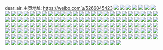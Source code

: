 dear_air_主页地址: https://weibo.com/u/5266845423 
![](https://wx4.sinaimg.cn/mw2000/005Kr95Jly1h8ucv8wdhrj32ao3281kz.jpg) 
![](https://wx4.sinaimg.cn/mw2000/005Kr95Jly1h8lygzlpf4j31o0280hdt.jpg) 
![](https://wx4.sinaimg.cn/mw2000/005Kr95Jly1h8in858nslj30u0140adm.jpg) 
![](https://wx4.sinaimg.cn/mw2000/005Kr95Jly1h8in85j95lj30e80hs7bm.jpg) 
![](https://wx4.sinaimg.cn/mw2000/005Kr95Jly1h8e8heai2xj343c64w7wx.jpg) 
![](https://wx4.sinaimg.cn/mw2000/005Kr95Jly1h8e8hj6zk8j343c64wu1c.jpg) 
![](https://wx4.sinaimg.cn/mw2000/005Kr95Jly1h8e8hoo87tj343c64wqvi.jpg) 
![](https://wx4.sinaimg.cn/mw2000/005Kr95Jly1h8e8hu12hkj343c64wheb.jpg) 
![](https://wx4.sinaimg.cn/mw2000/005Kr95Jly1h8e8i2ux0rj364w43cnpr.jpg) 
![](https://wx4.sinaimg.cn/mw2000/005Kr95Jly1h8e8hyijuaj364w43c1ld.jpg) 
![](https://wx4.sinaimg.cn/mw2000/005Kr95Jly1h8e8i9p1xyj343c64wkk4.jpg) 
![](https://wx4.sinaimg.cn/mw2000/005Kr95Jly1h8e8h83ohfj343c64wkjy.jpg) 
![](https://wx4.sinaimg.cn/mw2000/005Kr95Jly1h8e8h2bq2tj343c64wu1f.jpg) 
![](https://wx4.sinaimg.cn/mw2000/005Kr95Jly1h8c0yzw61pj32c03404qq.jpg) 
![](https://wx4.sinaimg.cn/mw2000/005Kr95Jly1h8c0z0w5xaj31o0280e81.jpg) 
![](https://wx4.sinaimg.cn/mw2000/005Kr95Jly1h8c0z1dkp8j31o0280b29.jpg) 
![](https://wx4.sinaimg.cn/mw2000/005Kr95Jly1h8c0z1yd7ej31o0280b29.jpg) 
![](https://wx4.sinaimg.cn/mw2000/005Kr95Jly1h8aocsdzm2j31o0280e56.jpg) 
![](https://wx4.sinaimg.cn/mw2000/005Kr95Jly1h8aoctd95rj31o0280wy0.jpg) 
![](https://wx4.sinaimg.cn/mw2000/005Kr95Jly1h8aocs1zjqj31o02801dv.jpg) 
![](https://wx4.sinaimg.cn/mw2000/005Kr95Jly1h8arnvdrcoj31o0280nj1.jpg) 
![](https://wx4.sinaimg.cn/mw2000/005Kr95Jly1h8aocsqu9zj31o0280k9m.jpg) 
![](https://wx4.sinaimg.cn/mw2000/005Kr95Jly1h8arct5dstj31o0280wyj.jpg) 
![](https://wx4.sinaimg.cn/mw2000/005Kr95Jly1h8arctsk8kj31o0280wxa.jpg) 
![](https://wx4.sinaimg.cn/mw2000/005Kr95Jly1h8arik0sdyj30wi16ywmx.jpg) 
![](https://wx4.sinaimg.cn/mw2000/005Kr95Jly1h8arnul58uj30wi173qbp.jpg) 
![](https://wx4.sinaimg.cn/mw2000/005Kr95Jly1h89mxcnrz4j31o02807wh.jpg) 
![](https://wx4.sinaimg.cn/mw2000/005Kr95Jly1h89mxd5iqjj31o0280kjl.jpg) 
![](https://wx4.sinaimg.cn/mw2000/005Kr95Jly1h89mxdpexhj31o0280kjl.jpg) 
![](https://wx4.sinaimg.cn/mw2000/005Kr95Jly1h89mxc4vonj30n01ds76e.jpg) 
![](https://wx4.sinaimg.cn/mw2000/005Kr95Jly1h89mxf40rfj30n01dsx2t.jpg) 
![](https://wx4.sinaimg.cn/mw2000/005Kr95Jly1h89mxfrf3sj31o0280qv5.jpg) 
![](https://wx4.sinaimg.cn/mw2000/005Kr95Jly1h83x3ygo1bj32802yoqv6.jpg) 
![](https://wx4.sinaimg.cn/mw2000/005Kr95Jly1h83x40qfd8j31o02804qp.jpg) 
![](https://wx4.sinaimg.cn/mw2000/005Kr95Jly1h83x41gtfnj32yo280hdu.jpg) 
![](https://wx4.sinaimg.cn/mw2000/005Kr95Jly1h83x4fnf46j32801o04qp.jpg) 
![](https://wx4.sinaimg.cn/mw2000/005Kr95Jly1h82qw9wuuuj336c24cnpf.jpg) 
![](https://wx4.sinaimg.cn/mw2000/005Kr95Jly1h82qvwid6dj32mp3i9u11.jpg) 
![](https://wx4.sinaimg.cn/mw2000/005Kr95Jly1h82qw0gsdrj32dr36c7wk.jpg) 
![](https://wx4.sinaimg.cn/mw2000/005Kr95Jly1h82qvmhorhj32c03401l5.jpg) 
![](https://wx4.sinaimg.cn/mw2000/005Kr95Jly1h82qvtugm4j32c03407wq.jpg) 
![](https://wx4.sinaimg.cn/mw2000/005Kr95Jly1h82qw37cpnj3300400kjo.jpg) 
![](https://wx4.sinaimg.cn/mw2000/005Kr95Jly1h82qw6pjv6j3400300e84.jpg) 
![](https://wx4.sinaimg.cn/mw2000/005Kr95Jly1h7z2r6rvqnj32c03404qr.jpg) 
![](https://wx4.sinaimg.cn/mw2000/005Kr95Jly1h7z2r8248lj32c0340u0z.jpg) 
![](https://wx4.sinaimg.cn/mw2000/005Kr95Jly1h7z2r8ul4hj32c0340hdu.jpg) 
![](https://wx4.sinaimg.cn/mw2000/005Kr95Jly1h7z2ra0pjxj33402c04qr.jpg) 
![](https://wx4.sinaimg.cn/mw2000/005Kr95Jly1h7xxrfcbuwj32c0340qv6.jpg) 
![](https://wx4.sinaimg.cn/mw2000/005Kr95Jly1h7xxrehtmpj30u01hck5y.jpg) 
![](https://wx4.sinaimg.cn/mw2000/005Kr95Jly1h7xxrgaw2kj32c03401kz.jpg) 
![](https://wx4.sinaimg.cn/mw2000/005Kr95Jly1h7xxrh8ua2j32c03407wj.jpg) 
![](https://wx4.sinaimg.cn/mw2000/005Kr95Jly1h7xxri7p37j32c0340b2a.jpg) 
![](https://wx4.sinaimg.cn/mw2000/005Kr95Jly1h7ix6j68ubj30u01hcwvl.jpg) 
![](https://wx4.sinaimg.cn/mw2000/005Kr95Jly1h7ix6imje7j30u01hc1ao.jpg) 
![](https://wx4.sinaimg.cn/mw2000/005Kr95Jly1h7ix6jtcjjj30u01hbh5m.jpg) 
![](https://wx4.sinaimg.cn/mw2000/005Kr95Jly1h7ix6mqhlrj30u01hck8g.jpg) 
![](https://wx4.sinaimg.cn/mw2000/005Kr95Jly1h7fk9vg5gfj32c0340b2d.jpg) 
![](https://wx4.sinaimg.cn/mw2000/005Kr95Jly1h7fk7nqo2zj32c0340qc9.jpg) 
![](https://wx4.sinaimg.cn/mw2000/005Kr95Jly1h7e6ygolt2j32c03407wj.jpg) 
![](https://wx4.sinaimg.cn/mw2000/005Kr95Jly1h7e6yi6nh7j32c0340x6p.jpg) 
![](https://wx4.sinaimg.cn/mw2000/005Kr95Jly1h7dfqqq3xvj31o02yoayg.jpg) 
![](https://wx4.sinaimg.cn/mw2000/005Kr95Jly1h7dfqrp5boj32c0340qv5.jpg) 
![](https://wx4.sinaimg.cn/mw2000/005Kr95Jly1h7dfqs78g4j31o0280h0d.jpg) 
![](https://wx4.sinaimg.cn/mw2000/005Kr95Jly1h7drx70sikj31o0280n86.jpg) 
![](https://wx4.sinaimg.cn/mw2000/005Kr95Jly1h7drfvmml1j31o0280kjl.jpg) 
![](https://wx4.sinaimg.cn/mw2000/005Kr95Jly1h7dfr7b0ufj33402c0x6s.jpg) 
![](https://wx4.sinaimg.cn/mw2000/005Kr95Jly1h7drg7dnxgj31gr1ycnjg.jpg) 
![](https://wx4.sinaimg.cn/mw2000/005Kr95Jly1h7dfqy19r2j32c0340161.jpg) 
![](https://wx4.sinaimg.cn/mw2000/005Kr95Jly1h79qj1nnxrj30c40c4aaw.jpg) 
![](https://wx4.sinaimg.cn/mw2000/005Kr95Jly1h79qj1s61jj30ey0eyaad.jpg) 
![](https://wx4.sinaimg.cn/mw2000/005Kr95Jly1h77irbb2jjj30of0zedfv.jpg) 
![](https://wx4.sinaimg.cn/mw2000/005Kr95Jly1h72y0z2frrj31o022246m.jpg) 
![](https://wx4.sinaimg.cn/mw2000/005Kr95Jly1h71q7c8iwkj32c0340u0z.jpg) 
![](https://wx4.sinaimg.cn/mw2000/005Kr95Jly1h71q7ax814j32c0340wwx.jpg) 
![](https://wx4.sinaimg.cn/mw2000/005Kr95Jly1h71q7esyt2j32c034018t.jpg) 
![](https://wx4.sinaimg.cn/mw2000/005Kr95Jly1h71q7dk58zj32c03407wh.jpg) 
![](https://wx4.sinaimg.cn/mw2000/005Kr95Jly1h70kokj60xj31o02807vn.jpg) 
![](https://wx4.sinaimg.cn/mw2000/005Kr95Jly1h70kolb383j31o02804qp.jpg) 
![](https://wx4.sinaimg.cn/mw2000/005Kr95Jly1h70kom6k1rj31o02801kx.jpg) 
![](https://wx4.sinaimg.cn/mw2000/005Kr95Jly1h70kuucxtcj31o0280wgn.jpg) 
![](https://wx4.sinaimg.cn/mw2000/005Kr95Jly1h6zexswgkvj31yc0wi1kx.jpg) 
![](https://wx4.sinaimg.cn/mw2000/005Kr95Jly1h6wocey5owj33402c0e81.jpg) 
![](https://wx4.sinaimg.cn/mw2000/005Kr95Jly1h6wod8ykiyj31o02804hs.jpg) 
![](https://wx4.sinaimg.cn/mw2000/005Kr95Jly1h6woday2wlj32c03401ju.jpg) 
![](https://wx4.sinaimg.cn/mw2000/005Kr95Jly1h6vqrfxdefj32c03400xq.jpg) 
![](https://wx4.sinaimg.cn/mw2000/005Kr95Jly1h6td8gg8sqj32c0340159.jpg) 
![](https://wx4.sinaimg.cn/mw2000/005Kr95Jly1h6td8mjq7uj33402c07wh.jpg) 
![](https://wx4.sinaimg.cn/mw2000/005Kr95Jly1h6td8ulcblj33402c0qv5.jpg) 
![](https://wx4.sinaimg.cn/mw2000/005Kr95Jly1h6td8xanzxj32c0340x6p.jpg) 
![](https://wx4.sinaimg.cn/mw2000/005Kr95Jly1h6td91i67qj32c03404qp.jpg) 
![](https://wx4.sinaimg.cn/mw2000/005Kr95Jly1h6td93zmidj33402c07wh.jpg) 
![](https://wx4.sinaimg.cn/mw2000/005Kr95Jly1h6td96bnlfj32c0340hdt.jpg) 
![](https://wx4.sinaimg.cn/mw2000/005Kr95Jly1h6sgu8yptgj31o0280wiv.jpg) 
![](https://wx4.sinaimg.cn/mw2000/005Kr95Jly1h6sguaxsyxj31o0280axq.jpg) 
![](https://wx4.sinaimg.cn/mw2000/005Kr95Jly1h6sgv936tjj31o0280wjt.jpg) 
![](https://wx4.sinaimg.cn/mw2000/005Kr95Jly1h6sgua7q5lj31o0280afg.jpg) 
![](https://wx4.sinaimg.cn/mw2000/005Kr95Jly1h6nwq0uyydj30hj0lxmyv.jpg) 
![](https://wx4.sinaimg.cn/mw2000/005Kr95Jly1h6nwq0ojp6j30fw0jvmye.jpg) 
![](https://wx4.sinaimg.cn/mw2000/005Kr95Jly1h6nwq12117j30iq0nf0ub.jpg) 
![](https://wx4.sinaimg.cn/mw2000/005Kr95Jly1h6nwq0bvdqj30j80pnabz.jpg) 
![](https://wx4.sinaimg.cn/mw2000/005Kr95Jly1h6hw1n48dtj31o0280qac.jpg) 
![](https://wx4.sinaimg.cn/mw2000/005Kr95Jly1h6hw1o9p60j32c0340tvk.jpg) 
![](https://wx4.sinaimg.cn/mw2000/005Kr95Jly1h6hw1s9xbkj32c0340wtc.jpg) 
![](https://wx4.sinaimg.cn/mw2000/005Kr95Jly1h6hw1t9vn4j31o0280u0x.jpg) 
![](https://wx4.sinaimg.cn/mw2000/005Kr95Jly1h6hw3o1eu0j31o0280qgo.jpg) 
![](https://wx4.sinaimg.cn/mw2000/005Kr95Jly1h6hwqtqsgej31o02804qp.jpg) 
![](https://wx4.sinaimg.cn/mw2000/005Kr95Jly1h6c8afvg4fj31nz1w3kjl.jpg) 
![](https://wx4.sinaimg.cn/mw2000/005Kr95Jly1h6b5fgcv9ij32c0340e82.jpg) 
![](https://wx4.sinaimg.cn/mw2000/005Kr95Jly1h6b5m7zhdcj32c0340b2b.jpg) 
![](https://wx4.sinaimg.cn/mw2000/005Kr95Jly1h6b5fi3tgij32c0340b29.jpg) 
![](https://wx4.sinaimg.cn/mw2000/005Kr95Jly1h6b5fjleicj32c03401l1.jpg) 
![](https://wx4.sinaimg.cn/mw2000/005Kr95Jly1h6b5flsn1wj31o0280wp1.jpg) 
![](https://wx4.sinaimg.cn/mw2000/005Kr95Jly1h6b5fni09yj31o0280qv5.jpg) 
![](https://wx4.sinaimg.cn/mw2000/005Kr95Jly1h61xg36h1hj31jz0ug4kz.jpg) 
![](https://wx4.sinaimg.cn/mw2000/005Kr95Jly1h61xfz57jqj33402c0kjm.jpg) 
![](https://wx4.sinaimg.cn/mw2000/005Kr95Jly1h61xfjj6kuj33402c0ngx.jpg) 
![](https://wx4.sinaimg.cn/mw2000/005Kr95Jly1h61yvjh6sbj31o02yo74m.jpg) 
![](https://wx4.sinaimg.cn/mw2000/005Kr95Jly1h5ybqp4ayrj32c0340qdu.jpg) 
![](https://wx4.sinaimg.cn/mw2000/005Kr95Jly1h5ybr7kb7tj32c0340b2a.jpg) 
![](https://wx4.sinaimg.cn/mw2000/005Kr95Jly1h5xb8di7ygj31o0280ke7.jpg) 
![](https://wx4.sinaimg.cn/mw2000/005Kr95Jly1h5xbgph75ij31o0280jvi.jpg) 
![](https://wx4.sinaimg.cn/mw2000/005Kr95Jly1h5r3vw0d4pj33402c0hdv.jpg) 
![](https://wx4.sinaimg.cn/mw2000/005Kr95Jly1h5r3vx77dqj33402c0kjn.jpg) 
![](https://wx4.sinaimg.cn/mw2000/005Kr95Jly1h5r3vymdtkj33402c0qv7.jpg) 
![](https://wx4.sinaimg.cn/mw2000/005Kr95Jly1h5r3vztokej33402c0npf.jpg) 
![](https://wx4.sinaimg.cn/mw2000/005Kr95Jly1h5r3vuubitj33402c07wj.jpg) 
![](https://wx4.sinaimg.cn/mw2000/005Kr95Jly1h5r3w0uksmj33402c0hdv.jpg) 
![](https://wx4.sinaimg.cn/mw2000/005Kr95Jly1h5euba7eu7j31o0280u0x.jpg) 
![](https://wx4.sinaimg.cn/mw2000/005Kr95Jly1h5eubbwrj4j31o0280kjl.jpg) 
![](https://wx4.sinaimg.cn/mw2000/005Kr95Jly1h5eucs2pxaj31o0280kjl.jpg) 
![](https://wx4.sinaimg.cn/mw2000/005Kr95Jly1h5eubba54mj31o0280u0x.jpg) 
![](https://wx4.sinaimg.cn/mw2000/005Kr95Jly1h5eubdl30rj31o0280b29.jpg) 
![](https://wx4.sinaimg.cn/mw2000/005Kr95Jly1h5eube0attj31o0280b29.jpg) 
![](https://wx4.sinaimg.cn/mw2000/005Kr95Jly1h5eubf7fu8j31o0280hdt.jpg) 
![](https://wx4.sinaimg.cn/mw2000/005Kr95Jly1h5eubfjm0zj31o0280tx0.jpg) 
![](https://wx4.sinaimg.cn/mw2000/005Kr95Jly1h5fb76bjykj32c03404qq.jpg) 
![](https://wx4.sinaimg.cn/mw2000/005Kr95Jly1h4v5vnwi1fj32c0340hdt.jpg) 
![](https://wx4.sinaimg.cn/mw2000/005Kr95Jly1h4v5vt5ka0j31o0280hdt.jpg) 
![](https://wx4.sinaimg.cn/mw2000/005Kr95Jly1h4v5vu5u4yj31o0280hdt.jpg) 
![](https://wx4.sinaimg.cn/mw2000/005Kr95Jly1h4v5vv4qw1j31o02807wh.jpg) 
![](https://wx4.sinaimg.cn/mw2000/005Kr95Jly1h4o76jsosdj33402c0kjo.jpg) 
![](https://wx4.sinaimg.cn/mw2000/005Kr95Jly1h4o76pe1uhj33402c0qv9.jpg) 
![](https://wx4.sinaimg.cn/mw2000/005Kr95Jly1h4iex8otqvj31o0280u0x.jpg) 
![](https://wx4.sinaimg.cn/mw2000/005Kr95Jly1h4iex9dvz3j31o02801ky.jpg) 
![](https://wx4.sinaimg.cn/mw2000/005Kr95Jly1h4iexa1nn5j32801o0u0x.jpg) 
![](https://wx4.sinaimg.cn/mw2000/005Kr95Jly1h4iexalo45j32801o0b29.jpg) 
![](https://wx4.sinaimg.cn/mw2000/005Kr95Jly1h4iexb4zsmj31o0280hdt.jpg) 
![](https://wx4.sinaimg.cn/mw2000/005Kr95Jly1h4iexcl2t1j32c03404qr.jpg) 
![](https://wx4.sinaimg.cn/mw2000/005Kr95Jly1h4iexd4z72j31o0280e81.jpg) 
![](https://wx4.sinaimg.cn/mw2000/005Kr95Jly1h4iexe61e2j31o0280b29.jpg) 
![](https://wx4.sinaimg.cn/mw2000/005Kr95Jly1h4iex6u4f2j31pa2zehdu.jpg) 
